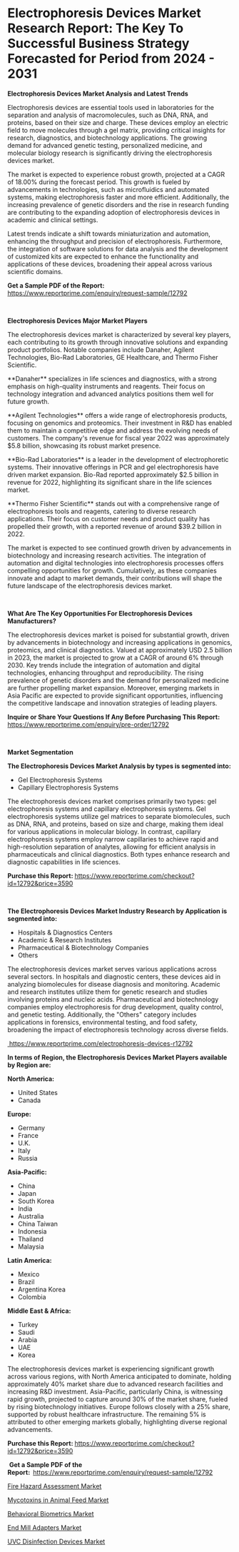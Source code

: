 <p><h1>Electrophoresis Devices Market Research Report: The Key To Successful Business Strategy Forecasted for Period from 2024 - 2031</h1></p><p><strong>Electrophoresis Devices Market Analysis and Latest Trends</strong></p>
<p><p>Electrophoresis devices are essential tools used in laboratories for the separation and analysis of macromolecules, such as DNA, RNA, and proteins, based on their size and charge. These devices employ an electric field to move molecules through a gel matrix, providing critical insights for research, diagnostics, and biotechnology applications. The growing demand for advanced genetic testing, personalized medicine, and molecular biology research is significantly driving the electrophoresis devices market.</p><p>The market is expected to experience robust growth, projected at a CAGR of 18.00% during the forecast period. This growth is fueled by advancements in technologies, such as microfluidics and automated systems, making electrophoresis faster and more efficient. Additionally, the increasing prevalence of genetic disorders and the rise in research funding are contributing to the expanding adoption of electrophoresis devices in academic and clinical settings.</p><p>Latest trends indicate a shift towards miniaturization and automation, enhancing the throughput and precision of electrophoresis. Furthermore, the integration of software solutions for data analysis and the development of customized kits are expected to enhance the functionality and applications of these devices, broadening their appeal across various scientific domains.</p></p>
<p><strong>Get a Sample PDF of the Report:&nbsp;</strong> <a href="https://www.reportprime.com/enquiry/request-sample/12792">https://www.reportprime.com/enquiry/request-sample/12792</a></p>
<p>&nbsp;</p>
<p><strong>Electrophoresis Devices Major Market Players</strong></p>
<p><p>The electrophoresis devices market is characterized by several key players, each contributing to its growth through innovative solutions and expanding product portfolios. Notable companies include Danaher, Agilent Technologies, Bio-Rad Laboratories, GE Healthcare, and Thermo Fisher Scientific.</p><p>**Danaher** specializes in life sciences and diagnostics, with a strong emphasis on high-quality instruments and reagents. Their focus on technology integration and advanced analytics positions them well for future growth.</p><p>**Agilent Technologies** offers a wide range of electrophoresis products, focusing on genomics and proteomics. Their investment in R&D has enabled them to maintain a competitive edge and address the evolving needs of customers. The company's revenue for fiscal year 2022 was approximately $5.8 billion, showcasing its robust market presence.</p><p>**Bio-Rad Laboratories** is a leader in the development of electrophoretic systems. Their innovative offerings in PCR and gel electrophoresis have driven market expansion. Bio-Rad reported approximately $2.5 billion in revenue for 2022, highlighting its significant share in the life sciences market.</p><p>**Thermo Fisher Scientific** stands out with a comprehensive range of electrophoresis tools and reagents, catering to diverse research applications. Their focus on customer needs and product quality has propelled their growth, with a reported revenue of around $39.2 billion in 2022.</p><p>The market is expected to see continued growth driven by advancements in biotechnology and increasing research activities. The integration of automation and digital technologies into electrophoresis processes offers compelling opportunities for growth. Cumulatively, as these companies innovate and adapt to market demands, their contributions will shape the future landscape of the electrophoresis devices market.</p></p>
<p>&nbsp;</p>
<p><strong>What Are The Key Opportunities For Electrophoresis Devices Manufacturers?</strong></p>
<p><p>The electrophoresis devices market is poised for substantial growth, driven by advancements in biotechnology and increasing applications in genomics, proteomics, and clinical diagnostics. Valued at approximately USD 2.5 billion in 2023, the market is projected to grow at a CAGR of around 6% through 2030. Key trends include the integration of automation and digital technologies, enhancing throughput and reproducibility. The rising prevalence of genetic disorders and the demand for personalized medicine are further propelling market expansion. Moreover, emerging markets in Asia Pacific are expected to provide significant opportunities, influencing the competitive landscape and innovation strategies of leading players.</p></p>
<p><strong>Inquire or Share Your Questions If Any Before Purchasing This Report:</strong> <a href="https://www.reportprime.com/enquiry/pre-order/12792">https://www.reportprime.com/enquiry/pre-order/12792</a></p>
<p>&nbsp;</p>
<p><strong>Market Segmentation</strong></p>
<p><strong>The Electrophoresis Devices Market Analysis by types is segmented into:</strong></p>
<p><ul><li>Gel Electrophoresis Systems</li><li>Capillary Electrophoresis Systems</li></ul></p>
<p><p>The electrophoresis devices market comprises primarily two types: gel electrophoresis systems and capillary electrophoresis systems. Gel electrophoresis systems utilize gel matrices to separate biomolecules, such as DNA, RNA, and proteins, based on size and charge, making them ideal for various applications in molecular biology. In contrast, capillary electrophoresis systems employ narrow capillaries to achieve rapid and high-resolution separation of analytes, allowing for efficient analysis in pharmaceuticals and clinical diagnostics. Both types enhance research and diagnostic capabilities in life sciences.</p></p>
<p><strong>Purchase this Report:&nbsp;</strong><a href="https://www.reportprime.com/checkout?id=12792&price=3590">https://www.reportprime.com/checkout?id=12792&price=3590</a></p>
<p>&nbsp;</p>
<p><strong>The Electrophoresis Devices Market Industry Research by Application is segmented into:</strong></p>
<p><ul><li>Hospitals & Diagnostics Centers</li><li>Academic & Research Institutes</li><li>Pharmaceutical & Biotechnology Companies</li><li>Others</li></ul></p>
<p><p>The electrophoresis devices market serves various applications across several sectors. In hospitals and diagnostic centers, these devices aid in analyzing biomolecules for disease diagnosis and monitoring. Academic and research institutes utilize them for genetic research and studies involving proteins and nucleic acids. Pharmaceutical and biotechnology companies employ electrophoresis for drug development, quality control, and genetic testing. Additionally, the "Others" category includes applications in forensics, environmental testing, and food safety, broadening the impact of electrophoresis technology across diverse fields.</p></p>
<p><a href="https://www.reportprime.com/electrophoresis-devices-r12792">&nbsp;https://www.reportprime.com/electrophoresis-devices-r12792</a></p>
<p><strong>In terms of Region, the Electrophoresis Devices Market Players available by Region are:</strong></p>
<p>
    <p> <strong> North America: </strong>
        <ul>
            <li>United States</li>
            <li>Canada</li>
        </ul>
        </p> 
    <p> <strong> Europe: </strong>
        <ul>
            <li>Germany</li>
            <li>France</li>
            <li>U.K.</li>
            <li>Italy</li>
            <li>Russia</li>
        </ul>
        </p> 
    <p> <strong> Asia-Pacific: </strong>
        <ul>
            <li>China</li>
            <li>Japan</li>
            <li>South Korea</li>
            <li>India</li>
            <li>Australia</li>
            <li>China Taiwan</li>
            <li>Indonesia</li>
            <li>Thailand</li>
            <li>Malaysia</li>
        </ul>
        </p> 
    <p> <strong> Latin America: </strong>
        <ul>
            <li>Mexico</li>
            <li>Brazil</li>
            <li>Argentina Korea</li>
            <li>Colombia</li>
        </ul>
        </p> 
    <p> <strong> Middle East & Africa: </strong>
        <ul>
            <li>Turkey</li>
            <li>Saudi</li>
            <li>Arabia</li>
            <li>UAE</li>
            <li>Korea</li>
        </ul>
    </p>
    </p>
<p><p>The electrophoresis devices market is experiencing significant growth across various regions, with North America anticipated to dominate, holding approximately 40% market share due to advanced research facilities and increasing R&D investment. Asia-Pacific, particularly China, is witnessing rapid growth, projected to capture around 30% of the market share, fueled by rising biotechnology initiatives. Europe follows closely with a 25% share, supported by robust healthcare infrastructure. The remaining 5% is attributed to other emerging markets globally, highlighting diverse regional advancements.</p></p>
<p><strong>Purchase this Report: </strong><a href="https://www.reportprime.com/checkout?id=12792&price=3590">https://www.reportprime.com/checkout?id=12792&price=3590</a></p>
<p>&nbsp;<strong>Get a Sample PDF of the Report:&nbsp;&nbsp;</strong><a href="https://www.reportprime.com/enquiry/request-sample/12792">https://www.reportprime.com/enquiry/request-sample/12792</a></p>
<p><strong></strong></p>
<p><p><a href="https://www.linkedin.com/pulse/global-fire-hazard-assessment-market-share-growth-opportunities-va07c?trackingId=5%2BRjgjroRnOxJGLL9LSnkQ%3D%3D">Fire Hazard Assessment Market</a></p><p><a href="https://issuu.com/reportprime-2/docs/mycotoxins-in-animal-feed-market-si_5c452e56f5931e">Mycotoxins in Animal Feed Market</a></p><p><a href="https://www.linkedin.com/pulse/evaluating-global-behavioral-biometrics-market-trends-growth-pqike?trackingId=CqzU05tWRtCoqSq1lbI%2BTQ%3D%3D">Behavioral Biometrics Market</a></p><p><a href="https://github.com/JosephineMcguire65/Market-Research-Report-List-1/blob/main/end-mill-adapters-market.md">End Mill Adapters Market</a></p><p><a href="https://medium.com/@kelleebernier1851/market-insights-global-uvc-disinfection-devices-market-forecast-and-innovation-trends-2024-2031-98d541ac94d8">UVC Disinfection Devices Market</a></p></p>
